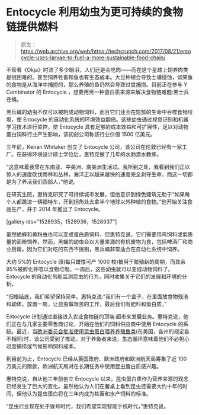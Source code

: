 # Entocycle 利用幼虫为更可持续的食物链提供燃料

> 原文：<https://web.archive.org/web/https://techcrunch.com/2017/08/21/entocycle-uses-larvae-to-fuel-a-more-sustainable-food-chain/>

不管看《Okja》时流了多少眼泪，人们还是会吃肉——而在这个星球上饲养肉类是很困难的。甚至饲养牲畜和鱼也有生态成本。大豆种植会导致土壤侵蚀，如果鱼的食物是从海洋中捕捞的，那么养殖的鱼仍然会导致过度捕捞。目前正在参与 Y Combinator 的 Entocycle ，想要用另一种蛋白质来源来解决食物链难题:黑士兵苍蝇。

黑兵蝇的幼虫不仅可以被制成动物饲料，而且它们还会在短暂的生命中吞噬食物垃圾，使 Entocycle 的自动化系统的环境效益翻倍。这些幼虫通过视觉识别和机器学习技术进行监控，使 Entocycle 具有足够的成本效益和可扩展性，足以对动物蛋白饲料行业产生影响，该初创公司称该行业价值 1500 亿美元。

三年前，Keiran Whitaker 创立了 Entocycle 公司，该公司在伦敦已经有一家工厂。在获得环境设计硕士学位后，惠特克做了几年的水肺潜水教练。

“这意味着我曾在东南亚、中美洲、南美洲生活过。我所到之处，我看到我们正以惊人的速度砍伐雨林和丛林，海洋正以越来越快的速度完全剥夺生命，而这一切都是为了养活我们西部人，”他说。

在研究生院，惠特克研究了可持续城市发展，但他意识到绿色建筑无助于“如果每个人都跳进一辆福特车，开到拐角处去拿半个地球以外种植的食物。”他开始关注食品生产，并于 2014 年推出了 Entocycle。

[gallery ids="1528935，1528936，1528937"]

虽然蟋蟀和黄粉虫也可以变成蛋白质饲料，但惠特克说，它们需要用鸡饲料或低质量的面粉饲养。然而，黑蝇的幼虫会以大量来源的有机废物为食，包括啤酒厂和商业厨房。因为它们对吃的东西不挑剔，黑兵蝇非常适合在自动化系统中饲养。

大约 5%的 Entocycle 卵(每只雌性可产 1000 枚)被用于繁殖新的周期，而其余 95%被孵化并喂以食物垃圾。一周后，这些幼虫就可以变成动物饲料了。Entocycle 的自动化吊舱监测昆虫的行为，同时收集关于它们的发展和环境的分析。

“归根结底，我们希望保持简单。惠特克说:“我们有一个盒子，在里面放食物残渣和幼体，放置一周，让昆虫做艰苦的工作，最后我们有肥料和蛋白质。”

Entocycle 计划通过直接进入农业食物链的顶端:超市来发展业务。惠特克说，他们正在与几家主要零售商讨论，开始在他们的饲料供应商中使用 Entocycle 的系统。最近，当[欧洲委员会批准使用昆虫蛋白喂养养殖鱼类](https://web.archive.org/web/20230321152436/http://www.fefac.eu/news.aspx?CategoryID=2094&EntryID=23632)(在美国，各州的规定各不相同)时，该公司受到了推动。对于养鱼者来说，生态循环意味着他们不必担心过度捕捞或气候影响饲料成本。

到目前为止，Entocycle 已经从英国政府、欧洲政府和欧洲航天局筹集了近 100 万美元的赠款，欧洲航天局对在长期任务中使用昆虫蛋白质感兴趣。

惠特克说，自从他三年前创立 Entocycle 以来，昆虫蛋白质作为营养来源的观念已经发生了巨大的变化。虽然他认为人们在餐桌上看到昆虫还需要大约十年的时间，但他认为昆虫蛋白将在三年内成为牲畜和水产饲料的标准。

“昆虫行业现在处于拨号时代，我们希望实现智能手机时代，”惠特克说。